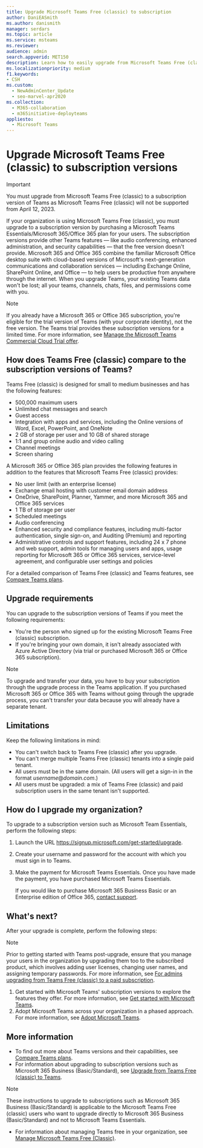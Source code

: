 ```yaml
---
title: Upgrade Microsoft Teams Free (classic) to subscription
author: DaniEASmith
ms.author: danismith
manager: serdars
ms.topic: article
ms.service: msteams
ms.reviewer: 
audience: admin
search.appverid: MET150
description: Learn how to easily upgrade from Microsoft Teams Free (classic) to a subscription version by purchasing a Microsoft Teams Essentials/Microsoft 365/Office 365 plan for your users.
ms.localizationpriority: medium
f1.keywords:
- CSH
ms.custom: 
  - NewAdminCenter_Update
  - seo-marvel-apr2020
ms.collection: 
  - M365-collaboration
  - m365initiative-deployteams
appliesto: 
  - Microsoft Teams
---
```


# Upgrade Microsoft Teams Free (classic) to subscription versions

> [!IMPORTANT]
> You must upgrade from Microsoft Teams Free (classic) to a subscription version of Teams as Microsoft Teams Free (classic) will not be supported from April 12, 2023.

If your organization is using Microsoft Teams Free (classic), you must upgrade to a subscription version by purchasing a Microsoft Teams Essentials/Microsoft 365/Office 365 plan for your users. The subscription versions provide other Teams features — like audio conferencing, enhanced administration, and security capabilities — that the free version doesn't provide. Microsoft 365 and Office 365 combine the familiar Microsoft Office desktop suite with cloud-based versions of Microsoft's next-generation communications and collaboration services — including Exchange Online, SharePoint Online, and Office — to help users be productive from anywhere through the internet. When you upgrade Teams, your existing Teams data won't be lost; all your teams, channels, chats, files, and permissions come with you.

> [!NOTE]
> If you already have a Microsoft 365 or Office 365 subscription, you're eligible for the trial version of Teams (with your corporate identity), not the free version. The Teams trial provides these subscription versions for a limited time. For more information, see [Manage the Microsoft Teams Commercial Cloud Trial offer](./teams-exploratory.md).

## How does Teams Free (classic) compare to the subscription versions of Teams?

Teams Free (classic) is designed for small to medium businesses and has the following features:

- 500,000 maximum users
- Unlimited chat messages and search
- Guest access
- Integration with apps and services, including the Online versions of Word, Excel, PowerPoint, and OneNote
- 2 GB of storage per user and 10 GB of shared storage
- 1:1 and group online audio and video calling
- Channel meetings
- Screen sharing

A Microsoft 365 or Office 365 plan provides the following features in addition to the features that Microsoft Teams Free (classic) provides:

- No user limit (with an enterprise license)
- Exchange email hosting with customer email domain address
- OneDrive, SharePoint, Planner, Yammer, and more Microsoft 365 and Office 365 services
- 1 TB of storage per user
- Scheduled meetings
- Audio conferencing
- Enhanced security and compliance features, including multi-factor authentication, single sign-on, and Auditing (Premium) and reporting
- Administrative controls and support features, including 24 x 7 phone and web support, admin tools for managing users and apps, usage reporting for Microsoft 365 or Office 365 services, service-level agreement, and configurable user settings and policies

For a detailed comparison of Teams Free (classic) and Teams features, see [Compare Teams plans](https://products.office.com/microsoft-teams/free).

## Upgrade requirements

You can upgrade to the subscription versions of Teams if you meet the following requirements:

- You're the person who signed up for the existing Microsoft Teams Free (classic) subscription.
- If you're bringing your own domain, it isn't already associated with Azure Active Directory (via trial or purchased Microsoft 365 or Office 365 subscription).

> [!NOTE]
> To upgrade and transfer your data, you have to buy your subscription through the upgrade process in the Teams application. If you purchased Microsoft 365 or Office 365 with Teams without going through the upgrade process, you can't transfer your data because you will already have a separate tenant.

## Limitations

Keep the following limitations in mind:

- You can't switch back to Teams Free (classic) after you upgrade.
- You can't merge multiple Teams Free (classic) tenants into a single paid tenant.
- All users must be in the same domain. (All users will get a sign-in in the format *username*@*domain.com*.)
- All users must be upgraded: a mix of Teams Free (classic) and paid subscription users in the same tenant isn't supported.

## How do I upgrade my organization?

To upgrade to a subscription version such as Microsoft Team Essentials, perform the following steps:

1. Launch the URL https://signup.microsoft.com/get-started/upgrade.
1. Create your username and password for the account with which you must sign in to Teams.
1. Make the payment for Microsoft Teams Essentials.
   Once you have made the payment, you have purchased Microsoft Teams Essentials.
 
   If you would like to purchase Microsoft 365 Business Basic or an Enterprise edition of Office 365, [contact support](https://portal.office.com/support/altusupport.aspx?app=teamsfreeupgrade).

## What's next?

After your upgrade is complete, perform the following steps:

> [!NOTE]
> Prior to getting started with Teams post-upgrade, ensure that you manage your users in the organization by upgrading them too to the subscribed product, which involves adding user licenses, changing user names, and assigning temporary passwords. For more information, see [For admins upgrading from Teams Free (classic) to a paid subscription](https://support.office.com/article/for-admins-upgrading-from-teams-free-to-a-paid-subscription-75a95e7f-001e-42d0-a787-ae8b992d5a52).

1. Get started with Microsoft Teams' subscription versions to explore the features they offer. For more information, see [Get started with Microsoft Teams](get-started-with-teams-quick-start.md).
1. Adopt Microsoft Teams across your organization in a phased approach. For more information, see [Adopt Microsoft Teams](adopt-microsoft-teams-landing-page.md).

## More information

- To find out more about Teams versions and their capabilities, see [Compare Teams plans](https://products.office.com/microsoft-teams/free).
- For information about upgrading to subscription versions such as Microsoft 365 Business (Basic/Standard), see [Upgrade from Teams Free (classic) to Teams](https://support.office.com/article/Upgrade-from-Teams-free-to-Teams-29475bbd-a34f-4175-9b33-d44430f8ad39).

> [!NOTE]
> These instructions to upgrade to subscriptions such as Microsoft 365 Business (Basic/Standard) is applicable to the Microsoft Teams Free (classic) users who want to upgrade directly to Microsoft 365 Business (Basic/Standard) and not to Microsoft Teams Essentials.

- For information about managing Teams free in your organization, see [Manage Microsoft Teams Free (Classic)](manage-freemium.md).